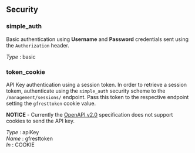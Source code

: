 
<a name="securityscheme"></a>
## Security

<a name="simple_auth"></a>
### simple_auth
Basic authentication using **Username** and **Password** credentials sent using the `Authorization` header.

*Type* : basic


<a name="token_cookie"></a>
### token_cookie
API Key authentication using a session token. In order to retrieve a session tokem, authenticate using the `simple_auth` security scheme to the `/management/sessions/` endpoint. Pass this token to the respective endpoint setting the `gfresttoken` cookie value.

**NOTICE** - Currently the [OpenAPI v2.0](https://github.com/OAI/OpenAPI-Specification/blob/master/versions/2.0.md#securityRequirementObject) specification does not support cookies to send the API key.

*Type* : apiKey  
*Name* : gfresttoken  
*In* : COOKIE



